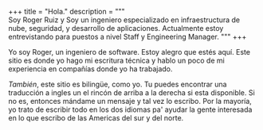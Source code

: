 +++
title = "Hola."
description = """\
Soy Roger Ruiz y Soy un ingeniero especializado en infraestructura de
nube, seguridad, y desarrollo de aplicaciones. Actualmente estoy entrevistando
para puestos a nivel Staff y Engineering Manager.
"""
+++

Yo soy Roger, un ingeniero de software. Estoy alegro que estés aquí. Este sitio
es donde yo hago mi escritura técnica y hablo un poco de mi experiencia en
compañías donde yo ha trabajado.

_También_, este sitio es bilingüe, como yo. Tu puedes encontrar una traducción a
ingles un el rincón de arriba a la derecha si esta disponible. Si no es,
entonces mándame un mensaje y tal vez lo escribo. Por la mayoría, yo trato de
escribir todo en los dos idiomas pa' ayudar la gente interesada en lo que
escribo de las Americas del sur y del norte.
